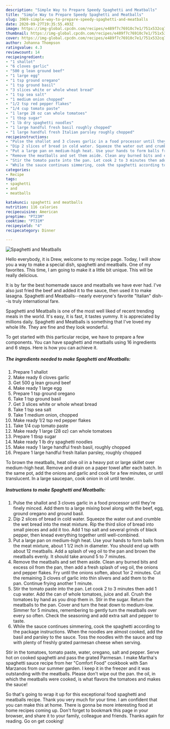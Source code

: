 ```yaml
---
description: "Simple Way to Prepare Speedy Spaghetti and Meatballs"
title: "Simple Way to Prepare Speedy Spaghetti and Meatballs"
slug: 3969-simple-way-to-prepare-speedy-spaghetti-and-meatballs
date: 2020-09-27T19:35:55.493Z
image: https://img-global.cpcdn.com/recipes/e489f7c76910c7e1/751x532cq70/spaghetti-and-meatballs-recipe-main-photo.jpg
thumbnail: https://img-global.cpcdn.com/recipes/e489f7c76910c7e1/751x532cq70/spaghetti-and-meatballs-recipe-main-photo.jpg
cover: https://img-global.cpcdn.com/recipes/e489f7c76910c7e1/751x532cq70/spaghetti-and-meatballs-recipe-main-photo.jpg
author: Johanna Thompson
ratingvalue: 4.3
reviewcount: 14
recipeingredient:
- "1 shallot"
- "6 cloves garlic"
- "500 g lean ground beef"
- "1 large egg"
- "1 tsp ground oregano"
- "1 tsp ground basil"
- "3 slices white or whole wheat bread"
- "1 tsp sea salt"
- "1 medium onion chopped"
- "1/2 tsp red pepper flakes"
- "1/4 cup tomato paste"
- "1 large 28 oz can whole tomatoes"
- "1 tbsp sugar"
- "1 lb dry spaghetti noodles"
- "1 large handful fresh basil roughly chopped"
- "1 large handful fresh Italian parsley roughly chopped"
recipeinstructions:
- "Pulse the shallot and 3 cloves garlic in a food processor until they&#39;re finely minced. Add them to a large mixing bowl along with the beef, egg, ground oregano and ground basil."
- "Dip 2 slices of bread in cold water. Squeeze the water out and crumble the wet bread into the meat mixture. Rip the third slice of bread into small pieces and add it too. Add 1 tsp salt and several grinds of black pepper, then knead everything together until well-combined."
- "Put a large pan on medium-high heat. Use your hands to form balls from the meat mixture, about 1 1/2 inch in diameter. You should end up with about 12 meatballs. Add a splash of veg oil to the pan and brown the meatballs evenly. It should take around 5 to 7 minutes."
- "Remove the meatballs and set them aside. Clean any burned bits and excess oil from the pan, then add a fresh splash of veg oil, the onions and pepper flakes. Fry until the onions soften, about 1or 2 minutes. Cut the remaining 3 cloves of garlic into thin slivers and add them to the pan. Continue frying another 1 minute."
- "Stir the tomato paste into the pan. Let cook 2 to 3 minutes then add 1 cup water. Add the can of whole tomatoes, juice and all. Crush the tomatoes by hand as you drop them in. Stir in the sugar. Return the meatballs to the pan. Cover and turn the heat down to medium-low. Simmer for 5 minutes, remembering to gently turn the meatballs over every so often. Check the seasoning and add extra salt and pepper to taste."
- "While the sauce continues simmering, cook the spaghetti according to the package instructions. When the noodles are almost cooked, add the basil and parsley to the sauce. Toss the noodles with the sauce and top with plenty of freshly grated parmesan cheese when serving."
categories:
- Recipe
tags:
- spaghetti
- and
- meatballs

katakunci: spaghetti and meatballs 
nutrition: 116 calories
recipecuisine: American
preptime: "PT23M"
cooktime: "PT31M"
recipeyield: "4"
recipecategory: Dinner

---
```



![Spaghetti and Meatballs](https://img-global.cpcdn.com/recipes/e489f7c76910c7e1/751x532cq70/spaghetti-and-meatballs-recipe-main-photo.jpg)

Hello everybody, it is Drew, welcome to my recipe page. Today, I will show you a way to make a special dish, spaghetti and meatballs. One of my favorites. This time, I am going to make it a little bit unique. This will be really delicious.

It is by far the best homemade sauce and meatballs we have ever had. I&#39;ve also just fried the beef and added it to the sauce, then used it to make lasagna. Spaghetti and Meatballs--nearly everyone&#39;s favorite &#34;Italian&#34; dish--is truly international fare.

Spaghetti and Meatballs is one of the most well liked of recent trending meals in the world. It's easy, it is fast, it tastes yummy. It is appreciated by millions daily. Spaghetti and Meatballs is something that I've loved my whole life. They are fine and they look wonderful.


To get started with this particular recipe, we have to prepare a few components. You can have spaghetti and meatballs using 16 ingredients and 6 steps. Here is how you can achieve it.

<!--inarticleads1-->

##### The ingredients needed to make Spaghetti and Meatballs:

1. Prepare 1 shallot
1. Make ready 6 cloves garlic
1. Get 500 g lean ground beef
1. Make ready 1 large egg
1. Prepare 1 tsp ground oregano
1. Take 1 tsp ground basil
1. Get 3 slices white or whole wheat bread
1. Take 1 tsp sea salt
1. Take 1 medium onion, chopped
1. Make ready 1/2 tsp red pepper flakes
1. Take 1/4 cup tomato paste
1. Make ready 1 large (28 oz) can whole tomatoes
1. Prepare 1 tbsp sugar
1. Make ready 1 lb dry spaghetti noodles
1. Make ready 1 large handful fresh basil, roughly chopped
1. Prepare 1 large handful fresh Italian parsley, roughly chopped


To brown the meatballs, heat olive oil in a heavy pot or large skillet over medium-high heat. Remove and drain on a paper towel after each batch. In the same pot, add the onions and garlic and cook for a few minutes, or until translucent. In a large saucepan, cook onion in oil until tender. 

<!--inarticleads2-->

##### Instructions to make Spaghetti and Meatballs:

1. Pulse the shallot and 3 cloves garlic in a food processor until they&#39;re finely minced. Add them to a large mixing bowl along with the beef, egg, ground oregano and ground basil.
1. Dip 2 slices of bread in cold water. Squeeze the water out and crumble the wet bread into the meat mixture. Rip the third slice of bread into small pieces and add it too. Add 1 tsp salt and several grinds of black pepper, then knead everything together until well-combined.
1. Put a large pan on medium-high heat. Use your hands to form balls from the meat mixture, about 1 1/2 inch in diameter. You should end up with about 12 meatballs. Add a splash of veg oil to the pan and brown the meatballs evenly. It should take around 5 to 7 minutes.
1. Remove the meatballs and set them aside. Clean any burned bits and excess oil from the pan, then add a fresh splash of veg oil, the onions and pepper flakes. Fry until the onions soften, about 1or 2 minutes. Cut the remaining 3 cloves of garlic into thin slivers and add them to the pan. Continue frying another 1 minute.
1. Stir the tomato paste into the pan. Let cook 2 to 3 minutes then add 1 cup water. Add the can of whole tomatoes, juice and all. Crush the tomatoes by hand as you drop them in. Stir in the sugar. Return the meatballs to the pan. Cover and turn the heat down to medium-low. Simmer for 5 minutes, remembering to gently turn the meatballs over every so often. Check the seasoning and add extra salt and pepper to taste.
1. While the sauce continues simmering, cook the spaghetti according to the package instructions. When the noodles are almost cooked, add the basil and parsley to the sauce. Toss the noodles with the sauce and top with plenty of freshly grated parmesan cheese when serving.


Stir in the tomatoes, tomato paste, water, oregano, salt and pepper. Serve hot on cooked spaghetti and pass the grated Parmesan. I make Martha&#39;s spaghetti sauce recipe from her &#34;Comfort Food&#34; cookbook with San Marzanos from our summer garden. I keep it in the freezer and it was outstanding with the meatballs. Please don&#39;t wipe out the pan. the oil, in which the meatballs were cooked, is what flavors the tomatoes and makes the sauce! 

So that's going to wrap it up for this exceptional food spaghetti and meatballs recipe. Thank you very much for your time. I am confident that you can make this at home. There is gonna be more interesting food at home recipes coming up. Don't forget to bookmark this page in your browser, and share it to your family, colleague and friends. Thanks again for reading. Go on get cooking!
